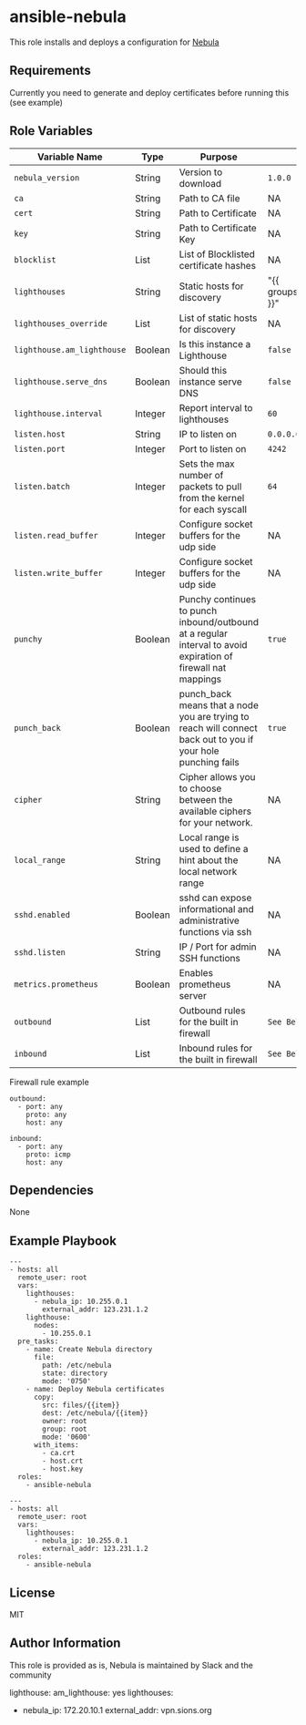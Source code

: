 ansible-nebula
=========

This role installs and deploys a configuration for [Nebula](https://github.com/slackhq/nebula)

Requirements
------------

Currently you need to generate and deploy certificates before running this (see example)

Role Variables
--------------

| Variable Name | Type | Purpose | Default | Required |
|---|---|---|---|---|
| `nebula_version` | String | Version to download | `1.0.0` | Yes |
| `ca` | String | Path to CA file | NA | Yes |
| `cert` | String | Path to Certificate | NA | Yes |
| `key` | String | Path to Certificate Key| NA | Yes |
| `blocklist` | List | List of Blocklisted certificate hashes | NA | No |
| `lighthouses` | String | Static hosts for discovery | "{{ groups['nebula_lighthouses'] }}" | No |
| `lighthouses_override` | List | List of static hosts for discovery | NA | No |
| `lighthouse.am_lighthouse` | Boolean | Is this instance a Lighthouse | `false` | Yes |
| `lighthouse.serve_dns` | Boolean | Should this instance serve DNS | `false` | Yes |
| `lighthouse.interval` | Integer | Report interval to lighthouses | `60` | No |
| `listen.host` | String | IP to listen on | `0.0.0.0` | Yes |
| `listen.port` | Integer | Port to listen on | `4242` | Yes |
| `listen.batch` | Integer | Sets the max number of packets to pull from the kernel for each syscall | `64` | Yes |
| `listen.read_buffer` | Integer | Configure socket buffers for the udp side | NA | No |
| `listen.write_buffer` | Integer | Configure socket buffers for the udp side | NA | No |
| `punchy` | Boolean | Punchy continues to punch inbound/outbound at a regular interval to avoid expiration of firewall nat mappings | `true` | Yes |
| `punch_back` | Boolean | punch_back means that a node you are trying to reach will connect back out to you if your hole punching fails | `true` | Yes |
| `cipher` | String | Cipher allows you to choose between the available ciphers for your network. | NA | No |
| `local_range` | String | Local range is used to define a hint about the local network range | NA | No |
| `sshd.enabled` | Boolean | sshd can expose informational and administrative functions via ssh | NA | No |
| `sshd.listen` | String | IP / Port for admin SSH functions | NA | No |
| `metrics.prometheus` | Boolean | Enables prometheus server | NA | No |
| `outbound` | List | Outbound rules for the built in firewall | `See Below` | Yes |
| `inbound` | List | Inbound rules for the built in firewall | `See Below` | Yes |


Firewall rule example
```
outbound:
  - port: any
    proto: any
    host: any

inbound:
  - port: any
    proto: icmp
    host: any
```


Dependencies
------------

None

Example Playbook
----------------

```
---
- hosts: all
  remote_user: root
  vars:
    lighthouses:
      - nebula_ip: 10.255.0.1
        external_addr: 123.231.1.2
    lighthouse:
      nodes:
        - 10.255.0.1
  pre_tasks:
    - name: Create Nebula directory
      file:
        path: /etc/nebula
        state: directory
        mode: '0750'
    - name: Deploy Nebula certificates
      copy:
        src: files/{{item}}
        dest: /etc/nebula/{{item}}
        owner: root
        group: root
        mode: '0600'
      with_items:
        - ca.crt
        - host.crt
        - host.key
  roles:
    - ansible-nebula
```

```
---
- hosts: all
  remote_user: root
  vars:
    lighthouses:
      - nebula_ip: 10.255.0.1
        external_addr: 123.231.1.2
  roles:
    - ansible-nebula
```

License
-------

MIT

Author Information
------------------

This role is provided as is, Nebula is maintained by Slack and the community

lighthouse:
  am_lighthouse: yes
lighthouses:
  - nebula_ip: 172.20.10.1
    external_addr: vpn.sions.org